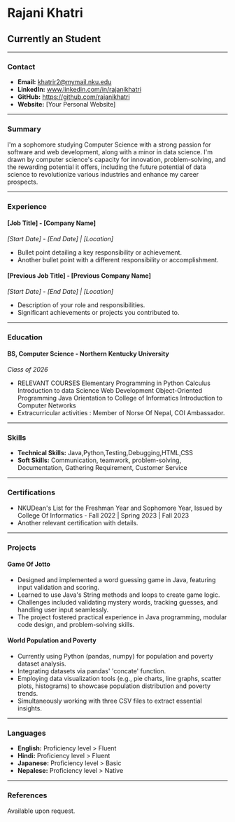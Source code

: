 # Rajani Khatri

## Currently an Student

---

### Contact

- **Email:** khatrir2@mymail.nku.edu
- **LinkedIn:** www.linkedin.com/in/rajanikhatri
- **GitHub:** https://github.com/rajanikhatri
- **Website:** [Your Personal Website]

---

### Summary

I'm a sophomore studying
Computer Science with a
strong passion for software and
web development, along with a
minor in data science. I'm
drawn by computer science's
capacity for innovation,
problem-solving, and the
rewarding potential it offers,
including the future potential
of data science to revolutionize
various industries and enhance
my career prospects.

---

### Experience

#### [Job Title] - [Company Name]

_*[Start Date] - [End Date] | [Location]*_

- Bullet point detailing a key responsibility or achievement.
- Another bullet point with a different responsibility or accomplishment.

#### [Previous Job Title] - [Previous Company Name]

_*[Start Date] - [End Date] | [Location]*_

- Description of your role and responsibilities.
- Significant achievements or projects you contributed to.

---

### Education

#### BS, Computer Science - Northern Kentucky University

_*Class of 2026*_

- RELEVANT COURSES
Elementary Programming in
Python 
Calculus
Introduction to data Science
Web Development
Object-Oriented Programming
Java
Orientation to College of
Informatics
Introduction to Computer
Networks
- Extracurricular activities : Member of Norse Of Nepal, COI Ambassador.

---

### Skills

- **Technical Skills:** Java,Python,Testing,Debugging,HTML,CSS
- **Soft Skills:** Communication, teamwork, problem-solving, Documentation, Gathering Requirement, Customer Service

---

### Certifications

- NKUDean's List for the Freshman Year and Sophomore Year, Issued by College Of Informatics - Fall 2022 | Spring 2023 | Fall 2023
- Another relevant certification with details.

---

### Projects

#### Game Of Jotto

- Designed and implemented a word guessing game in Java, featuring input validation and scoring.
- Learned to use Java's String methods and loops to create game logic.
- Challenges included validating mystery words, tracking guesses, and handling user input seamlessly.
- The project fostered practical experience in Java programming, modular code design, and problem-solving
skills.


#### World Population and Poverty 
- Currently using Python (pandas, numpy) for population and poverty dataset analysis.
- Integrating datasets via pandas' 'concate' function.
- Employing data visualization tools (e.g., pie charts, line graphs, scatter plots, histograms) to showcase
population distribution and poverty trends.
- Simultaneously working with three CSV files to extract essential insights.


---

### Languages

- **English:** Proficiency level > Fluent
-  **Hindi:**  Proficiency level > Fluent
-  **Japanese:**  Proficiency level > Basic
-  **Nepalese:**  Proficiency level > Native

---

### References

Available upon request.
